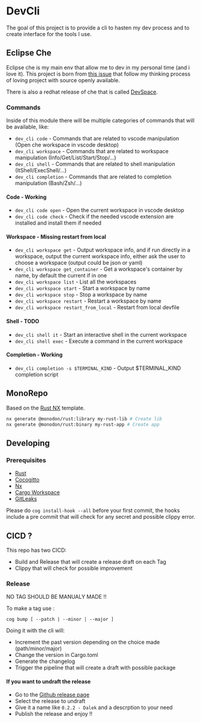 # DevCli

The goal of this project is to provide a cli to hasten my dev process and to create interface for the tools I use.

## Eclipse Che

Eclipse che is my main env that allow me to dev in my personal time (and i love it). This project is born from [this issue](https://github.com/eclipse/che/issues/22812) that follow my thinking process of loving project with source openly available.

There is also a redhat release of che that is called [DevSpace](https://developers.redhat.com/products/openshift-dev-spaces/overview).

### Commands

Inside of this module there will be multiple categories of commands that will be available, like:

- `dev_cli code` - Commands that are related to vscode manipulation (Open che workspace in vscode desktop)
- `dev_cli workspace` - Commands that are related to workspace manipulation (Info/Get/List/Start/Stop/...)
- `dev_cli shell` - Commands that are related to shell manipulation (ItShell/ExecShell/...)
- `dev_cli completion` - Commands that are related to completion manipulation (Bash/Zsh/...)

#### Code - Working

- `dev_cli code open` - Open the current workspace in vscode desktop
- `dev_cli code check` - Check if the needed vscode extension are installed and install them if needed

#### Workspace - Missing restart from local

- `dev_cli workspace get` - Output workspace info, and if run directly in a workspace, output the current workspace info, either ask the user to choose a workspace (output could be json or yaml)
- `dev_cli workspace get_container` - Get a workspace's container by name, by default the current if in one
- `dev_cli workspace list` - List all the workspaces
- `dev_cli workspace start` - Start a workspace by name
- `dev_cli workspace stop` - Stop a workspace by name
- `dev_cli workspace restart` - Restart a workspace by name
- `dev_cli workspace restart_from_local` - Restart from local devfile

#### Shell - TODO

- `dev_cli shell it` - Start an interactive shell in the current workspace
- `dev_cli shell exec` - Execute a command in the current workspace

#### Completion - Working

- `dev_cli completion -s $TERMINAL_KIND` - Output $TERMINAL_KIND completion script

## MonoRepo

Based on the [Rust NX](https://github.com/cammisuli/monodon/tree/main/packages/rust) template.

```bash
nx generate @monodon/rust:library my-rust-lib # Create lib
nx generate @monodon/rust:binary my-rust-app # Create app
```

## Developing

### Prerequisites

- [Rust](https://www.rust-lang.org/tools/install)
- [Cocogitto](https://github.com/cocogitto/cocogitto)
- [Nx](https://nx.dev/latest/node/getting-started/installation)
- [Cargo Workspace](https://crates.io/crates/cargo-workspaces#usage)
- [GitLeaks](https://github.com/gitleaks/gitleaks)

Please do `cog install-hook --all` before your first commit, the hooks include a pre commit that will check for any secret and possible clippy error.

## CICD ?

This repo has two CICD:

- Build and Release that will create a release draft on each Tag
- Clippy that will check for possible improvement

### Release

NO TAG SHOULD BE MANUALY MADE !!

To make a tag use :

```shell
cog bump [ --patch | --minor | --major ]
```

Doing it with the cli will:

- Increment the past version depending on the choice made (path/minor/major)
- Change the version in Cargo.toml
- Generate the changelog
- Trigger the pipeline that will create a draft with possible package

#### If you want to undraft the release

- Go to the [Github release page](https://github.com/batleforc/Dev-cli/releases)
- Select the release to undraft
- Give it a name like `0.2.2 - Dalek` and a descrption to your need
- Publish the release and enjoy !!
